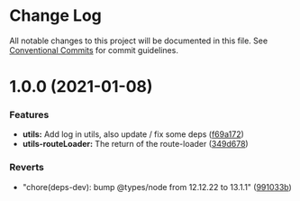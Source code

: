 # Change Log

All notable changes to this project will be documented in this file.
See [Conventional Commits](https://conventionalcommits.org) for commit guidelines.

# 1.0.0 (2021-01-08)


### Features

* **utils:** Add log in utils, also update / fix some deps ([f69a172](https://github.com/alferpal/calcifer/commit/f69a172e0e9a0ca5bf023b14231f9f7e97cef430))
* **utils-routeLoader:** The return of the route-loader ([349d678](https://github.com/alferpal/calcifer/commit/349d6783f00c9592992d24d2f5b6092b4810c6c2))


### Reverts

* "chore(deps-dev): bump @types/node from 12.12.22 to 13.1.1" ([991033b](https://github.com/alferpal/calcifer/commit/991033b285ba42152c23ce50d340bc637adbf089))
